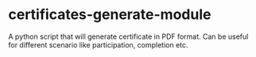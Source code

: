 # certificates-generate-module
A python script that will generate certificate in PDF format. Can be useful for different scenario like participation, completion etc.
